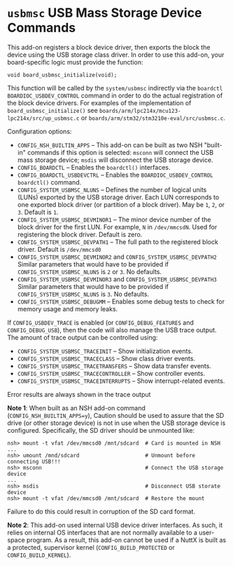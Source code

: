 # `usbmsc` USB Mass Storage Device Commands

This add-on registers a block device driver, then exports the block the
device using the USB storage class driver. In order to use this add-on,
your board-specific logic must provide the function:

    void board_usbmsc_initialize(void);

This function will be called by the `system/usbmsc` indirectly via the
`boardctl` `BOARDIOC_USBDEV_CONTROL` command in order to do the actual
registration of the block device drivers. For examples of the
implementation of `board_usbmsc_initialize()` see
`boards/arm/lpc214x/mcu123-lpc214x/src/up_usbmsc.c` or
`boards/arm/stm32/stm3210e-eval/src/usbmsc.c`.

Configuration options:

  - `CONFIG_NSH_BUILTIN_APPS` – This add-on can be built as two NSH
    "built-in" commands if this option is selected: `msconn` will
    connect the USB mass storage device; `msdis` will disconnect the USB
    storage device.
  - `CONFIG_BOARDCTL` – Enables the `boardctl()` interfaces.
  - `CONFIG_BOARDCTL_USBDEVCTRL` – Enables the `BOARDIOC_USBDEV_CONTROL`
    `boardctl()` command.
  - `CONFIG_SYSTEM_USBMSC_NLUNS` – Defines the number of logical units
    (LUNs) exported by the USB storage driver. Each LUN corresponds to
    one exported block driver (or partition of a block driver). May be
    `1`, `2`, or `3`. Default is `1`.
  - `CONFIG_SYSTEM_USBMSC_DEVMINOR1` – The minor device number of the
    block driver for the first LUN. For example, `N` in `/dev/mmcsdN`.
    Used for registering the block driver. Default is zero.
  - `CONFIG_SYSTEM_USBMSC_DEVPATH1` – The full path to the registered
    block driver. Default is `/dev/mmcsd0`
  - `CONFIG_SYSTEM_USBMSC_DEVMINOR2` and `CONFIG_SYSTEM_USBMSC_DEVPATH2`
    Similar parameters that would have to be provided if
    `CONFIG_SYSTEM_USBMSC_NLUNS` is `2` or `3`. No defaults.
  - `CONFIG_SYSTEM_USBMSC_DEVMINOR3` and `CONFIG_SYSTEM_USBMSC_DEVPATH3`
    Similar parameters that would have to be provided if
    `CONFIG_SYSTEM_USBMSC_NLUNS` is `3`. No defaults.
  - `CONFIG_SYSTEM_USBMSC_DEBUGMM` – Enables some debug tests to check
    for memory usage and memory leaks.

If `CONFIG_USBDEV_TRACE` is enabled (or `CONFIG_DEBUG_FEATURES` and
`CONFIG_DEBUG_USB`), then the code will also manage the USB trace
output. The amount of trace output can be controlled using:

  - `CONFIG_SYSTEM_USBMSC_TRACEINIT` – Show initialization events.
  - `CONFIG_SYSTEM_USBMSC_TRACECLASS` – Show class driver events.
  - `CONFIG_SYSTEM_USBMSC_TRACETRANSFERS` – Show data transfer events.
  - `CONFIG_SYSTEM_USBMSC_TRACECONTROLLER` – Show controller events.
  - `CONFIG_SYSTEM_USBMSC_TRACEINTERRUPTS` – Show interrupt-related
    events.

Error results are always shown in the trace output

**Note 1**: When built as an NSH add-on command
(`CONFIG_NSH_BUILTIN_APPS=y`), Caution should be used to assure that the
SD drive (or other storage device) is not in use when the USB storage
device is configured. Specifically, the SD driver should be unmounted
like:

    nsh> mount -t vfat /dev/mmcsd0 /mnt/sdcard  # Card is mounted in NSH
    ...
    nsh> umount /mnd/sdcard                     # Unmount before connecting USB!!!
    nsh> msconn                                 # Connect the USB storage device
    ...
    nsh> msdis                                  # Disconnect USB storate device
    nsh> mount -t vfat /dev/mmcsd0 /mnt/sdcard  # Restore the mount

Failure to do this could result in corruption of the SD card format.

**Note 2**: This add-on used internal USB device driver interfaces. As
such, it relies on internal OS interfaces that are not normally
available to a user-space program. As a result, this add-on cannot be
used if a NuttX is built as a protected, supervisor kernel
(`CONFIG_BUILD_PROTECTED` or `CONFIG_BUILD_KERNEL`).
